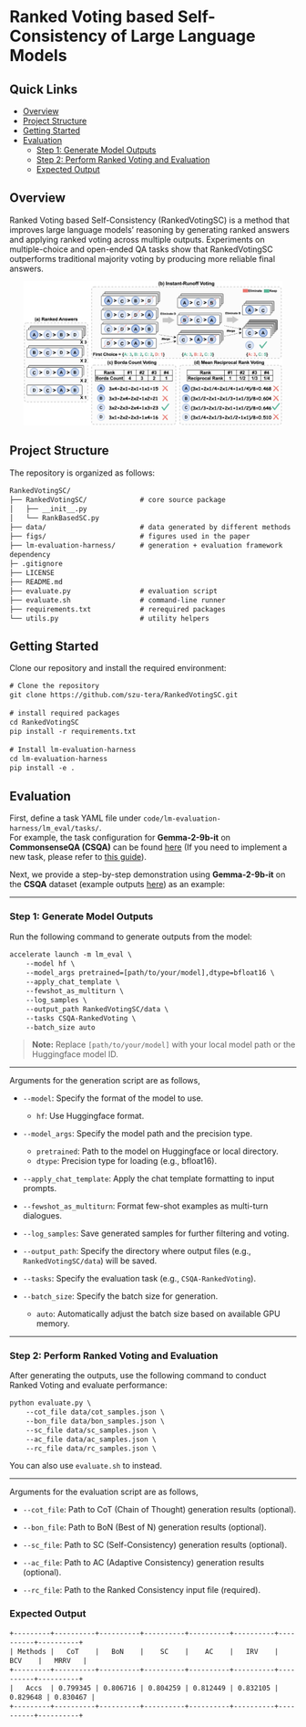 # Ranked Voting based Self-Consistency of Large Language Models

## Quick Links

- [Overview](#overview)
- [Project Structure](#project-structure)
- [Getting Started](#getting-started)
- [Evaluation](#evaluation)
  - [Step 1: Generate Model Outputs](#step-1-generate-model-outputs)
  - [Step 2: Perform Ranked Voting and Evaluation](#step-2-perform-ranked-voting-and-evaluation)
  - [Expected Output](#expected-output)

## Overview

Ranked Voting based Self-Consistency (RankedVotingSC) is a method that improves large language models’ reasoning by generating ranked answers and applying ranked voting across multiple outputs. Experiments on multiple-choice and open-ended QA tasks show that RankedVotingSC outperforms traditional majority voting by producing more reliable final answers.

<p align="center">
   <img src="figs/Main.jpg" alt="" style="width: 90%;">
</p>


## Project Structure

The repository is organized as follows:

```
RankedVotingSC/
├── RankedVotingSC/             # core source package
│   ├── __init__.py
│   └── RankBasedSC.py
├── data/                       # data generated by different methods
├── figs/                       # figures used in the paper
├── lm-evaluation-harness/      # generation + evaluation framework dependency
├─ .gitignore
├── LICENSE
├── README.md
├── evaluate.py                 # evaluation script
├── evaluate.sh                 # command-line runner
├── requirements.txt            # rerequired packages
└── utils.py                    # utility helpers
```

## Getting Started

Clone our repository and install the required environment:

```shell
# Clone the repository
git clone https://github.com/szu-tera/RankedVotingSC.git

# install required packages
cd RankedVotingSC
pip install -r requirements.txt

# Install lm-evaluation-harness
cd lm-evaluation-harness
pip install -e .
```

## Evaluation

First, define a task YAML file under `code/lm-evaluation-harness/lm_eval/tasks/`.  
For example, the task configuration for **Gemma-2-9b-it** on **CommonsenseQA (CSQA)** can be found [here](https://github.com/szu-tera/RankedVotingSC/blob/main/lm-evaluation-harness/lm_eval/tasks/CSQA/CSQA.yaml) (If you need to implement a new task, please refer to [this guide](https://github.com/EleutherAI/lm-evaluation-harness/blob/main/docs/new_task_guide.md)).

Next, we provide a step-by-step demonstration using **Gemma-2-9b-it** on the **CSQA** dataset (example outputs [here](https://github.com/szu-tera/RankedVotingSC/blob/main/data/samples.json)) as an example:

---

### Step 1: Generate Model Outputs

Run the following command to generate outputs from the model:

```shell
accelerate launch -m lm_eval \
    --model hf \
    --model_args pretrained=[path/to/your/model],dtype=bfloat16 \
    --apply_chat_template \
    --fewshot_as_multiturn \
    --log_samples \
    --output_path RankedVotingSC/data \
    --tasks CSQA-RankedVoting \
    --batch_size auto
```

> **Note:** Replace `[path/to/your/model]` with your local model path or the Huggingface model ID.  

---

Arguments for the generation script are as follows,

- `--model`: Specify the format of the model to use.
  - `hf`: Use Huggingface format.

- `--model_args`: Specify the model path and the precision type.
  - `pretrained`: Path to the model on Huggingface or local directory.
  - `dtype`: Precision type for loading (e.g., bfloat16).

- `--apply_chat_template`: Apply the chat template formatting to input prompts.

- `--fewshot_as_multiturn`: Format few-shot examples as multi-turn dialogues.

- `--log_samples`: Save generated samples for further filtering and voting.

- `--output_path`: Specify the directory where output files (e.g., `RankedVotingSC/data`) will be saved.

- `--tasks`: Specify the evaluation task (e.g., `CSQA-RankedVoting`).

- `--batch_size`: Specify the batch size for generation.
  - `auto`: Automatically adjust the batch size based on available GPU memory.

---

### Step 2: Perform Ranked Voting and Evaluation

After generating the outputs, use the following command to conduct Ranked Voting and evaluate performance:

```shell
python evaluate.py \
    --cot_file data/cot_samples.json \
    --bon_file data/bon_samples.json \
    --sc_file data/sc_samples.json \
    --ac_file data/ac_samples.json \
    --rc_file data/rc_samples.json \
```

You can also use `evaluate.sh` to instead.

---

Arguments for the evaluation script are as follows,

- `--cot_file`: Path to CoT (Chain of Thought) generation results (optional).

- `--bon_file`: Path to BoN (Best of N) generation results (optional).

- `--sc_file`: Path to SC (Self-Consistency) generation results (optional).

- `--ac_file`: Path to AC (Adaptive Consistency) generation results (optional).

- `--rc_file`: Path to the Ranked Consistency input file (required).

### Expected Output

```
+---------+----------+----------+----------+----------+----------+----------+----------+
| Methods |   CoT    |   BoN    |    SC    |    AC    |   IRV    |   BCV    |   MRRV   |
+---------+----------+----------+----------+----------+----------+----------+----------+
|   Accs  | 0.799345 | 0.806716 | 0.804259 | 0.812449 | 0.832105 | 0.829648 | 0.830467 |
+---------+----------+----------+----------+----------+----------+----------+----------+
```
